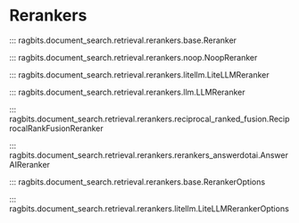 # Rerankers

::: ragbits.document_search.retrieval.rerankers.base.Reranker

::: ragbits.document_search.retrieval.rerankers.noop.NoopReranker

::: ragbits.document_search.retrieval.rerankers.litellm.LiteLLMReranker

::: ragbits.document_search.retrieval.rerankers.llm.LLMReranker

::: ragbits.document_search.retrieval.rerankers.reciprocal_ranked_fusion.ReciprocalRankFusionReranker

::: ragbits.document_search.retrieval.rerankers.rerankers_answerdotai.AnswerAIReranker

::: ragbits.document_search.retrieval.rerankers.base.RerankerOptions

::: ragbits.document_search.retrieval.rerankers.litellm.LiteLLMRerankerOptions

